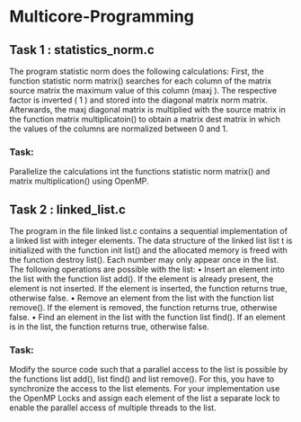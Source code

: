 # Multicore-Programming
## Task 1 : statistics_norm.c

The program statistic norm does the following calculations: First, the function statistic norm matrix() searches for each column of the matrix source matrix the maximum value of this column (maxj ). The respective factor is inverted ( 1 ) and stored into the diagonal matrix norm matrix. Afterwards, the maxj
diagonal matrix is multiplied with the source matrix in the function matrix multiplicatoin() to obtain a matrix dest matrix in which the values of the columns are normalized between 0 and 1.
### Task:
Parallelize the calculations int the functions statistic norm matrix() and matrix multiplication() using OpenMP.

## Task 2 : linked_list.c

The program in the file linked list.c contains a sequential implementation of a linked list with integer elements. The data structure of the linked list list t is initialized with the function init list() and the allocated memory is freed with the function destroy list(). Each number may only appear once in the list. The following operations are possible with the list:
• Insert an element into the list with the function list add(). If the element is already present, the element is not inserted. If the element is inserted, the function returns true, otherwise false.
• Remove an element from the list with the function list remove(). If the element is removed, the function returns true, otherwise false.
• Find an element in the list with the function list find(). If an element is in the list, the function returns true, otherwise false.
### Task:
Modify the source code such that a parallel access to the list is possible by the functions list add(), list find() and list remove(). For this, you have to synchronize the access to the list elements. For your implementation use the OpenMP Locks and assign each element of the list a separate lock to enable the parallel access of multiple threads to the list.
